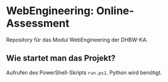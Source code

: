 # WebEngineering: Online-Assessment
Repository für das Modul WebEngineering der DHBW-KA.

## Wie startet man das Projekt?
Aufrufen des PowerShell-Skripts `run.ps1`. Python wird benötigt.

